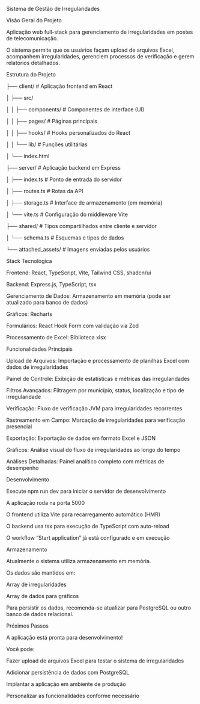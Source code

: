 Sistema de Gestão de Irregularidades

Visão Geral do Projeto



Aplicação web full-stack para gerenciamento de irregularidades em postes de telecomunicação.

O sistema permite que os usuários façam upload de arquivos Excel, acompanhem irregularidades, gerenciem processos de verificação e gerem relatórios detalhados.



Estrutura do Projeto

├── client/              # Aplicação frontend em React

│   ├── src/

│   │   ├── components/  # Componentes de interface (UI)

│   │   ├── pages/       # Páginas principais

│   │   ├── hooks/       # Hooks personalizados do React

│   │   └── lib/         # Funções utilitárias

│   └── index.html

├── server/              # Aplicação backend em Express

│   ├── index.ts         # Ponto de entrada do servidor

│   ├── routes.ts        # Rotas da API

│   ├── storage.ts       # Interface de armazenamento (em memória)

│   └── vite.ts          # Configuração do middleware Vite

├── shared/              # Tipos compartilhados entre cliente e servidor

│   └── schema.ts        # Esquemas e tipos de dados

└── attached\_assets/     # Imagens enviadas pelos usuários



Stack Tecnológica



Frontend: React, TypeScript, Vite, Tailwind CSS, shadcn/ui



Backend: Express.js, TypeScript, tsx



Gerenciamento de Dados: Armazenamento em memória (pode ser atualizado para banco de dados)



Gráficos: Recharts



Formulários: React Hook Form com validação via Zod



Processamento de Excel: Biblioteca xlsx



Funcionalidades Principais



Upload de Arquivos: Importação e processamento de planilhas Excel com dados de irregularidades



Painel de Controle: Exibição de estatísticas e métricas das irregularidades



Filtros Avançados: Filtragem por município, status, localização e tipo de irregularidade



Verificação: Fluxo de verificação JVM para irregularidades recorrentes



Rastreamento em Campo: Marcação de irregularidades para verificação presencial



Exportação: Exportação de dados em formato Excel e JSON



Gráficos: Análise visual do fluxo de irregularidades ao longo do tempo



Análises Detalhadas: Painel analítico completo com métricas de desempenho



Desenvolvimento



Execute npm run dev para iniciar o servidor de desenvolvimento



A aplicação roda na porta 5000



O frontend utiliza Vite para recarregamento automático (HMR)



O backend usa tsx para execução de TypeScript com auto-reload



O workflow “Start application” já está configurado e em execução



Armazenamento



Atualmente o sistema utiliza armazenamento em memória.

Os dados são mantidos em:



Array de irregularidades



Array de dados para gráficos



Para persistir os dados, recomenda-se atualizar para PostgreSQL ou outro banco de dados relacional.



Próximos Passos



A aplicação está pronta para desenvolvimento!

Você pode:



Fazer upload de arquivos Excel para testar o sistema de irregularidades



Adicionar persistência de dados com PostgreSQL



Implantar a aplicação em ambiente de produção



Personalizar as funcionalidades conforme necessário

